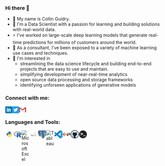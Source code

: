 ### Hi there 👋

- 💬 My name is Collin Guidry.
- 🔬 I'm a Data Scientist with a passion for learning and building solutions with real-world data.
- ⚡ I've worked on large-scale deep learning models that generate real-time predictions for millions of customers around the world.
- 🔮 As a consultant, I've been exposed to a variety of machine learning use cases and techniques.
- 🔭 I'm interested in
  - streamlining the data science lifecycle and building end-to-end projects that are easy to use and maintain.
  - simplifying development of near-real-time analytics
  - open source data processing and storage frameworks
  - identifying unforseen applications of generative models



### Connect with me:

[<img align="left" alt="cg | LinkedIn" width="22px" src="./assets/linkedin-icon.png" />][linkedin]
[<img align="left" alt="cg | Twitter" width="22px" src="./assets/twitter-icon.png" />][twitter]
[<img align="left" alt="cg | Twitter" width="22px" src="./assets/mail-icon.png" />][twitter]

<br />

### Languages and Tools:

[<img align="left" alt="Python" width="26px" src="https://raw.githubusercontent.com/github/explore/80688e429a7d4ef2fca1e82350fe8e3517d3494d/topics/python/python.png" />][website]
[<img align="left" alt="R" width="26px" src="https://raw.githubusercontent.com/github/explore/80688e429a7d4ef2fca1e82350fe8e3517d3494d/topics/r/r.png" />][website]
[<img align="left" alt="Microsoft Excel" width="26px" src="https://img.icons8.com/color/452/microsoft-excel-2019--v1.png" />][website]
[<img align="left" alt="MySQL" width="26px" src="https://raw.githubusercontent.com/github/explore/80688e429a7d4ef2fca1e82350fe8e3517d3494d/topics/mysql/mysql.png" />][website]
[<img align="left" alt="PostgreSQL" width="26px" src="https://raw.githubusercontent.com/github/explore/80688e429a7d4ef2fca1e82350fe8e3517d3494d/topics/postgresql/postgresql.png" />][website]
[<img align="left" alt="Tableau" width="26px" src="https://cdn.worldvectorlogo.com/logos/tableau-software.svg" />][website]
[<img align="left" alt="Visual Studio Code" width="26px" src="https://raw.githubusercontent.com/github/explore/80688e429a7d4ef2fca1e82350fe8e3517d3494d/topics/visual-studio-code/visual-studio-code.png" />][website]
[<img align="left" alt="Git" width="26px" src="https://raw.githubusercontent.com/github/explore/80688e429a7d4ef2fca1e82350fe8e3517d3494d/topics/git/git.png" />][website]
[<img align="left" alt="GitHub" width="26px" src="./assets/github-icon.png" />][website]
[<img align="left" alt="HTML5" width="26px" src="https://raw.githubusercontent.com/github/explore/80688e429a7d4ef2fca1e82350fe8e3517d3494d/topics/terminal/terminal.png" />][website]



[twitter]: https://twitter.com/collinguidry
[linkedin]: https://www.linkedin.com/in/collinguidry/
[website]: http://www.github.com/jcguidry
